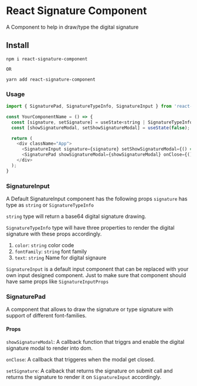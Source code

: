 # React Signature Component

A Component to help in draw/type the digital signature

## Install

```
npm i react-signature-component

OR

yarn add react-signature-component
```

### Usage

```javascript
import { SignaturePad, SignatureTypeInfo, SignatureInput } from 'react-signature-component';

const YourComponentName = () => {
  const [signature, setSignature] = useState<string | SignatureTypeInfo | undefined>();
  const [showSignatureModal, setShowSignatureModal] = useState(false);

  return (
    <div className="App">
      <SignatureInput signature={signature} setShowSignatureModal={() => setShowSignatureModal(true)}  />
      <SignaturePad showSignatureModal={showSignatureModal} onClose={() => setShowSignatureModal(false)} setSignature={setSignature} />
    </div>
  );
}
```

### SignatureInput
A Default SignatureInput component has the following props
`signature` has type as `string` or `SignatureTypeInfo`

`string` type will return a base64 digital signature drawing.

`SignatureTypeInfo` type will have three properties to render the digital signature with these props accordingly.

1. `color`: `string` color code
2. `fontFamily`: `string` font family
3. `text`: `string` Name for digital signaure

 `SignatureInput` is a default input component that can be replaced with your own input designed component. Just to make sure that component should have same props like `SignatureInputProps`

 ### SignaturePad
 A component that allows to draw the signature or type signature with support of different font-families.

 #### Props
 `showSignatureModal`: A callback function that triggrs and enable the digital signature modal to render into dom.

 `onClose`: A callback that triggeres when the modal get closed.

 `setSignature`: A calback that returns the signature on submit call and returns the signature to render it on `SignatureInput` accordingly.